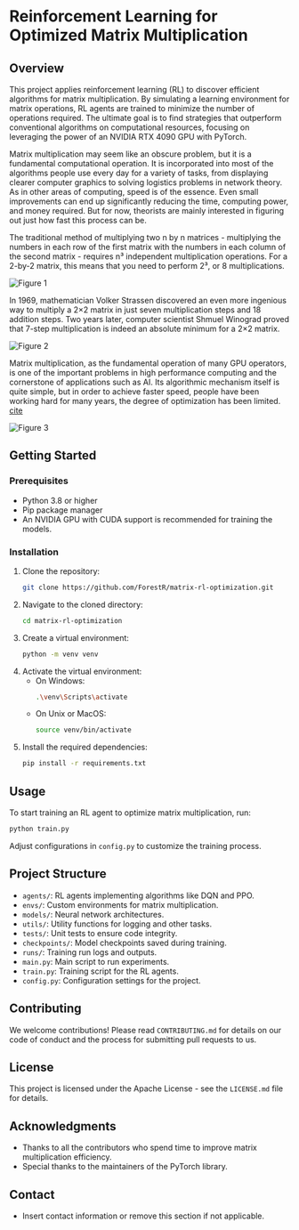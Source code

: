 # Reinforcement Learning for Optimized Matrix Multiplication

## Overview
This project applies reinforcement learning (RL) to discover efficient algorithms for matrix multiplication. By simulating a learning environment for matrix operations, RL agents are trained to minimize the number of operations required. The ultimate goal is to find strategies that outperform conventional algorithms on computational resources, focusing on leveraging the power of an NVIDIA RTX 4090 GPU with PyTorch.

Matrix multiplication may seem like an obscure problem, but it is a fundamental computational operation. It is incorporated into most of the algorithms people use every day for a variety of tasks, from displaying clearer computer graphics to solving logistics problems in network theory. As in other areas of computing, speed is of the essence. Even small improvements can end up significantly reducing the time, computing power, and money required. But for now, theorists are mainly interested in figuring out just how fast this process can be.

The traditional method of multiplying two n by n matrices - multiplying the numbers in each row of the first matrix with the numbers in each column of the second matrix - requires n³ independent multiplication operations. For a 2-by-2 matrix, this means that you need to perform 2³, or 8 multiplications.

![Figure 1](images/standard_alg.png "The traditional method of multiplying two n by n matrices")

In 1969, mathematician Volker Strassen discovered an even more ingenious way to multiply a 2×2 matrix in just seven multiplication steps and 18 addition steps. Two years later, computer scientist Shmuel Winograd proved that 7-step multiplication is indeed an absolute minimum for a 2×2 matrix.

![Figure 2](images/strassen_alg.png "For a 2×2 matrix, 7-step multiplication is indeed the absolute minimum")

Matrix multiplication, as the fundamental operation of many GPU operators, is one of the important problems in high performance computing and the cornerstone of applications such as AI. Its algorithmic mechanism itself is quite simple, but in order to achieve faster speed, people have been working hard for many years, the degree of optimization has been limited. [cite](https://www.quantamagazine.org/new-breakthrough-brings-matrix-multiplication-closer-to-ideal-20240307/)

![Figure 3](images/history.png "History of improvements in matrix multiplication")

## Getting Started

### Prerequisites
- Python 3.8 or higher
- Pip package manager
- An NVIDIA GPU with CUDA support is recommended for training the models.

### Installation
1. Clone the repository:
   ```bash
   git clone https://github.com/ForestR/matrix-rl-optimization.git
   ```
2. Navigate to the cloned directory:
   ```bash
   cd matrix-rl-optimization
   ```
3. Create a virtual environment:
   ```bash
   python -m venv venv
   ```
4. Activate the virtual environment:
   - On Windows:
     ```bash
     .\venv\Scripts\activate
     ```
   - On Unix or MacOS:
     ```bash
     source venv/bin/activate
     ```
5. Install the required dependencies:
   ```bash
   pip install -r requirements.txt
   ```

## Usage
To start training an RL agent to optimize matrix multiplication, run:
```bash
python train.py
```
Adjust configurations in `config.py` to customize the training process.

## Project Structure
- `agents/`: RL agents implementing algorithms like DQN and PPO.
- `envs/`: Custom environments for matrix multiplication.
- `models/`: Neural network architectures.
- `utils/`: Utility functions for logging and other tasks.
- `tests/`: Unit tests to ensure code integrity.
- `checkpoints/`: Model checkpoints saved during training.
- `runs/`: Training run logs and outputs.
- `main.py`: Main script to run experiments.
- `train.py`: Training script for the RL agents.
- `config.py`: Configuration settings for the project.

## Contributing
We welcome contributions! Please read `CONTRIBUTING.md` for details on our code of conduct and the process for submitting pull requests to us.

## License
This project is licensed under the Apache License - see the `LICENSE.md` file for details.

## Acknowledgments
- Thanks to all the contributors who spend time to improve matrix multiplication efficiency.
- Special thanks to the maintainers of the PyTorch library.

## Contact
- Insert contact information or remove this section if not applicable.
